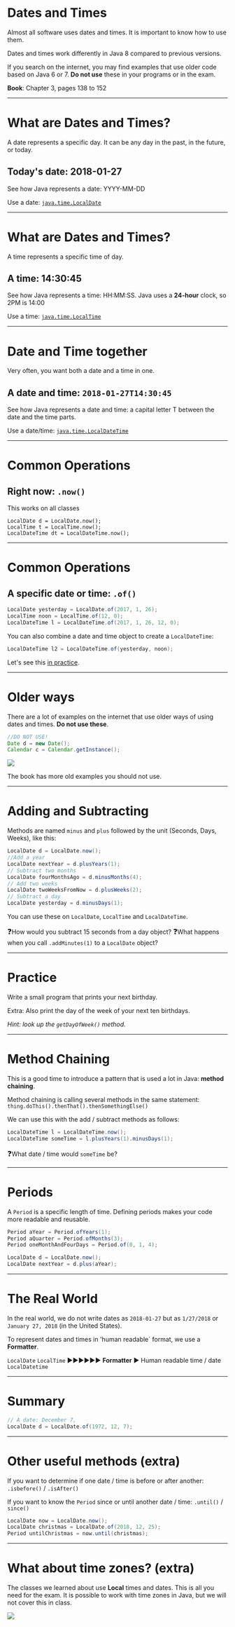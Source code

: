 # Dates and Times

Almost all software uses dates and times. It is important to know how to use them.

Dates and times work differently in Java 8 compared to previous versions.

If you search on the internet, you may find examples that use older code based on Java 6 or 7. **Do not use** these in your programs or in the exam.

__Book__: Chapter 3, pages 138 to 152

---

# What are Dates and Times?

A date represents a specific day. It can be any day in the past, in the future, or today.

## Today's **date**: 2018-01-27

See how Java represents a date: YYYY-MM-DD

Use a date: [`java.time.LocalDate`](https://docs.oracle.com/javase/8/docs/api/java/time/LocalDate.html)

---

# What are Dates and Times?

A time represents a specific time of day.

## A **time**: 14:30:45

See how Java represents a time: HH:MM:SS.
Java uses a **24-hour** clock, so 2PM is 14:00

Use a time: [`java.time.LocalTime`](https://docs.oracle.com/javase/8/docs/api/java/time/LocalTime.html)

---

# Date and Time together

Very often, you want both a date and a time in one.

## A date and time: `2018-01-27T14:30:45`

See how Java represents a date and time: a capital letter T between the date and the time parts.

Use a date/time: [`java.time.LocalDateTime`](https://docs.oracle.com/javase/8/docs/api/java/time/LocalDateTime.html)

--- 

# Common Operations

## Right now: `.now()`
This works on all classes
```
LocalDate d = LocalDate.now();
LocalTime t = LocalTime.now();
LocalDateTime dt = LocalDateTime.now();
```

--- 
# Common Operations

## A specific date or time: `.of()`

```java
LocalDate yesterday = LocalDate.of(2017, 1, 26);
LocalTime noon = LocalTime.of(12, 0);
LocalDateTime l = LocalDateTime.of(2017, 1, 26, 12, 0);
```

You can also combine a date and time object to create a `LocalDateTime`: 

```java
LocalDateTime l2 = LocalDateTime.of(yesterday, noon);
```

Let's see this [in practice]().

---

# Older ways

There are a lot of examples on the internet that use older ways of using dates and times. **Do not use these**.

```java
//DO NOT USE!
Date d = new Date();
Calendar c = Calendar.getInstance();
```

![](images/cowboy-shaking-head.gif)

The book has more old examples you should not use.

---

# Adding and Subtracting

Methods are named `minus` and `plus` followed by the unit (Seconds, Days, Weeks), like this:

```java
LocalDate d = LocalDate.now();
//Add a year
LocalDate nextYear = d.plusYears(1);
// Subtract two months
LocalDate fourMonthsAgo = d.minusMonths(4);
// Add two weeks
LocalDate twoWeeksFromNow = d.plusWeeks(2);
// Subtract a day
LocalDate yesterday = d.minusDays(1);
```

You can use these on `LocalDate`, `LocalTime` and `LocalDateTime`. 

<big>❓</big>How would you subtract 15 seconds from a day object?
<big>❓</big>What happens when you call `.addMinutes(1)` to a `LocalDate` object?

--- 

# Practice

Write a small program that prints your next birthday.

Extra: Also print the day of the week of your next ten birthdays.

_Hint: look up the `getDayOfWeek()` method._

---

# Method Chaining

This is a good time to introduce a pattern that is used a lot in Java: **method chaining**.

Method chaining is calling several methods in the same statement: `thing.doThis().thenThat().thenSomethingElse()`

We can use this with the add / subtract methods as follows:

```java
LocalDateTime l = LocalDateTime.now();
LocalDateTime someTime = l.plusYears(1).minusDays(1);
```
<big>❓</big>What date / time would `someTime` be?

--- 

# Periods

A `Period` is a specific length of time. Defining periods makes your code more readable and reusable.

```java
Period aYear = Period.ofYears(1);
Period aQuarter = Period.ofMonths(3);
Period oneMonthAndFourDays = Period.of(0, 1, 4);

LocalDate d = LocalDate.now();
LocalDate nextYear = d.plus(aYear);
```

---

# The Real World

In the real world, we do not write dates as `2018-01-27` but as `1/27/2018` or `January 27, 2018` (in the United States).

To represent dates and times in 'human readable` format, we use a **Formatter**.


`LocalDate`
`LocalTime` ▶▶▶▶▶▶ **Formatter** ▶ Human readable time / date
`LocalDatetime`

---

# Summary

```java
// A date: December 7, 
LocalDate d = LocalDate.of(1972, 12, 7);
```

--- 

# Other useful methods (extra)

If you want to determine if one date / time is before or after another: `.isbefore()` / `.isAfter()`

If you want to know the `Period` since or until another date / time: `.until()` / `since()`

```java
LocalDate now = LocalDate.now();
LocalDate christmas = LocalDate.of(2018, 12, 25);
Period untilChristmas = now.until(christmas);
```

--- 

# What about time zones? (extra)

The classes we learned about use **Local** times and dates. This is all you need for the exam. It is possible to work with time zones in Java, but we will not cover this in class.

![](images/tz.gif)
